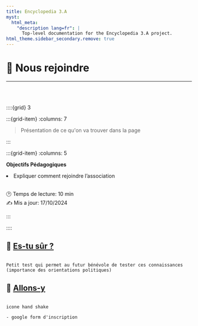```yaml
---
title: Encyclopedia 3.A
myst:
  html_meta:
    "description lang=fr": |
      Top-level documentation for the Encyclopedia 3.A project.
html_theme.sidebar_secondary.remove: true
---
```


# 🧡 **Nous rejoindre**

***

<br>
<br>


::::{grid} 3

:::{grid-item}
:columns: 7

> Présentation de ce qu'on va trouver dans la page


:::


:::{grid-item}
:columns: 5

<div id="div-colour"> 
    
<strong>Objectifs Pédagogiques</strong>


<li>Expliquer comment rejoindre l’association</li>    

</div>    

<br>

🕑 Temps de lecture: 10 min <br> 
✍ Mis a jour: 17/10/2024  
    
:::
    
::::
      
    

<h2><strong> 💫 <u> Es-tu sûr ?</u></strong></h2>


```{note}

Petit test qui permet au futur bénévole de tester ces connaissances (importance des orientations politiques)

```


<h2><strong> 💫 <u> Allons-y</u></strong></h2>

```{note}

icone hand shake

- google form d'inscription


```